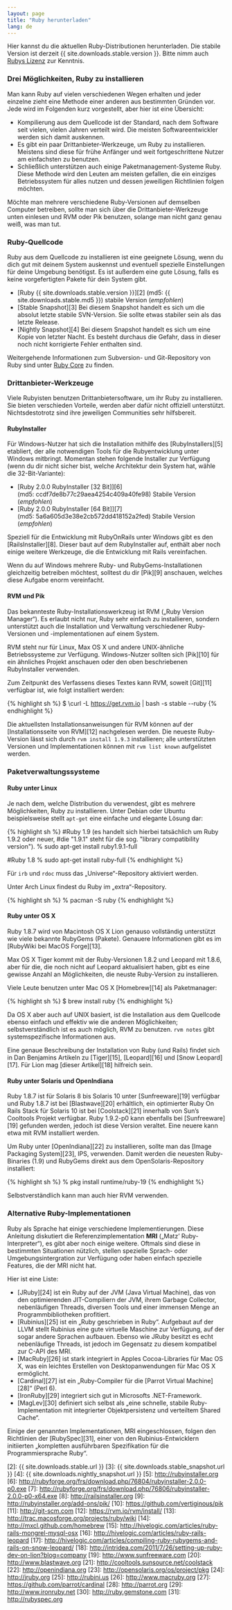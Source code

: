 ```yaml
---
layout: page
title: "Ruby herunterladen"
lang: de
---
```


Hier kannst du die aktuellen Ruby-Distributionen herunterladen. Die
stabile Version ist derzeit {{ site.downloads.stable.version }}.
Bitte nimm auch [Rubys Lizenz][1] zur Kenntnis.

### Drei Möglichkeiten, Ruby zu installieren

Man kann Ruby auf vielen verschiedenen Wegen erhalten und jeder einzelne
zieht eine Methode einer anderen aus bestimmten Gründen vor. Jede wird
im Folgenden kurz vorgestellt, aber hier ist eine Übersicht:

* Kompilierung aus dem Quellcode ist der Standard, nach dem Software
  seit vielen, vielen Jahren verteilt wird. Die meisten
  Softwareentwickler werden sich damit auskennen.
* Es gibt ein paar Drittanbieter-Werkzeuge, um Ruby zu installieren.
  Meistens sind diese für frühe Anfänger und weit fortgeschrittene
  Nutzer am einfachsten zu benutzen.
* Schließlich unterstützen auch einige Paketmanagement-Systeme Ruby.
  Diese Methode wird den Leuten am meisten gefallen, die ein einziges
  Betriebssystem für alles nutzen und dessen jeweiligen Richtlinien
  folgen möchten.

Möchte man mehrere verschiedene Ruby-Versionen auf demselben Computer
betreiben, sollte man sich über die Drittanbieter-Werkzeuge unten
einlesen und RVM oder Pik benutzen, solange man nicht ganz genau weiß,
was man tut.

### Ruby-Quellcode

Ruby aus dem Quellcode zu installieren ist eine geeignete Lösung, wenn
du dich gut mit deinem System auskennst und eventuell spezielle
Einstellungen für deine Umgebung benötigst. Es ist außerdem eine gute
Lösung, falls es keine vorgefertigten Pakete für dein System gibt.

* [Ruby {{ site.downloads.stable.version }}][2]
  (md5:&nbsp;{{ site.downloads.stable.md5 }}) stabile Version (*empfohlen*)
* [Stable Snapshot][3] Bei diesem Snapshot handelt es sich um die
  absolut letzte stabile SVN-Version. Sie sollte etwas stabiler sein als
  das letzte Release.
* [Nightly Snapshot][4] Bei diesem Snapshot handelt es sich um eine
  Kopie von letzter Nacht. Es besteht durchaus die Gefahr, dass in
  dieser noch nicht korrigierte Fehler enthalten sind.

Weitergehende Informationen zum Subversion- und Git-Repository von Ruby
sind unter [Ruby Core](/en/community/ruby-core/) zu finden.

### Drittanbieter-Werkzeuge

Viele Rubyisten benutzen Drittanbietersoftware, um ihr Ruby zu
installieren. Sie bieten verschieden Vorteile, werden aber dafür nicht
offiziell unterstützt. Nichtsdestotrotz sind ihre jeweiligen Communities
sehr hilfsbereit.

#### RubyInstaller

Für Windows-Nutzer hat sich die Installation mithilfe des
[RubyInstallers][5] etabliert, der alle notwendigen Tools für die
Rubyentwicklung unter Windows mitbringt. Momentan stehen folgende
Installer zur Verfügung (wenn du dir nicht sicher bist, welche
Architektur dein System hat, wähle die 32-Bit-Variante):

* [Ruby 2.0.0 RubyInstaller \[32 Bit\]][6]
  (md5:&nbsp;ccdf7de8b77c29aea4254c409a40fe98) Stabile Version (*empfohlen*)
* [Ruby 2.0.0 RubyInstaller \[64 Bit\]][7]
  (md5:&nbsp;5a6a605d3e38e2cb572dd418152a2fed) Stabile Version (*empfohlen*)

Speziell für die Entwicklung mit RubyOnRails unter Windows gibt es den
[RailsInstaller][8]. Dieser baut auf dem RubyInstaller auf, enthält aber
noch einige weitere Werkzeuge, die die Entwicklung mit Rails
vereinfachen.

Wenn du auf Windows mehrere Ruby- und RubyGems-Installationen
gleichzeitig betreiben möchtest, solltest du dir [Pik][9] anschauen,
welches diese Aufgabe enorm vereinfacht.

#### RVM und Pik

Das bekannteste Ruby-Installationswerkzeug ist RVM („Ruby Version
Manager“). Es erlaubt nicht nur, Ruby sehr einfach zu installieren,
sondern unterstützt auch die Installation und Verwaltung verschiedener
Ruby-Versionen und -implementationen auf einem System.

RVM steht nur für Linux, Max OS X und andere UNIX-ähnliche
Betriebssysteme zur Verfügung. Windows-Nutzer sollten sich [Pik][10] für
ein ähnliches Projekt anschauen oder den oben beschriebenen
RubyInstaller verwenden.

Zum Zeitpunkt des Verfassens dieses Textes kann RVM, soweit [Git][11]
verfügbar ist, wie folgt installiert werden:

{% highlight sh %}
$ \curl -L https://get.rvm.io | bash -s stable --ruby
{% endhighlight %}

Die aktuellsten Installationsanweisungen für RVM können auf der
[Installationsseite von RVM][12] nachgelesen werden. Die neueste
Ruby-Version lässt sich durch `rvm install 1.9.3` installieren; alle
unterstützten Versionen und Implementationen können mit `rvm list known`
aufgelistet werden.

### Paketverwaltungssysteme

#### Ruby unter Linux

Je nach dem, welche Distribution du verwendest, gibt es mehrere
Möglichkeiten, Ruby zu installieren. Unter Debian oder Ubuntu
beispielsweise stellt `apt-get` eine einfache und elegante Lösung dar:

{% highlight sh %}
#Ruby 1.9 (es handelt sich hierbei tatsächlich um Ruby 1.9.2 oder neuer,
#die "1.9.1" steht für die sog. "library compatibility version").
% sudo apt-get install ruby1.9.1-full

#Ruby 1.8
% sudo apt-get install ruby-full
{% endhighlight %}

Für `irb` und `rdoc` muss das „Universe“-Repository aktiviert werden.

Unter Arch Linux findest du Ruby im „extra“-Repository.

{% highlight sh %}
% pacman -S ruby
{% endhighlight %}

#### Ruby unter OS X

Ruby 1.8.7 wird von Macintosh OS X Lion genauso vollständig unterstützt
wie viele bekannte RubyGems (Pakete). Genauere Informationen gibt es im
[RubyWiki bei MacOS Forge][13].

Max OS X Tiger kommt mit der Ruby-Versionen 1.8.2 und Leopard mit 1.8.6,
aber für die, die noch nicht auf Leopard aktualisiert haben, gibt es
eine gewisse Anzahl an Möglichkeiten, die neuste Ruby-Version zu
installieren.

Viele Leute benutzen unter Mac OS X [Homebrew][14] als Paketmanager:

{% highlight sh %}
$ brew install ruby
{% endhighlight %}

Da OS X aber auch auf UNIX basiert, ist die Installation aus dem
Quellcode ebenso einfach und effektiv wie die anderen Möglichkeiten;
selbstverständlich ist es auch möglich, RVM zu benutzen. `rvm notes`
gibt systemspezifische Informationen aus.

Eine genaue Beschreibung der Installation von Ruby (und Rails) findet
sich in Dan Benjamins Artikeln zu [Tiger][15], [Leopard][16] und [Snow
Leopard][17]. Für Lion mag [dieser Artikel][18] hilfreich sein.

#### Ruby unter Solaris und OpenIndiana

Ruby 1.8.7 ist für Solaris 8 bis Solaris 10 unter [Sunfreeware][19]
verfügbar und Ruby 1.8.7 ist bei [Blastwave][20] erhältlich, ein
optimierter Ruby On Rails Stack für Solaris 10 ist bei [Coolstack][21]
innerhalb von Sun’s Cooltools Projekt verfügbar. Ruby 1.9.2-p0 kann
ebenfalls bei [Sunfreeware][19] gefunden werden, jedoch ist diese
Version veraltet. Eine neuere kann etwa mit RVM installiert werden.

Um Ruby unter [OpenIndiana][22] zu installieren, sollte man das [Image
Packaging System][23], IPS, verwenden. Damit werden die neuesten
Ruby-Binaries (1.9) und RubyGems direkt aus dem OpenSolaris-Repository
installiert:

{% highlight sh %}
% pkg install runtime/ruby-19
{% endhighlight %}

Selbstverständlich kann man auch hier RVM verwenden.

### Alternative Ruby-Implementationen

Ruby als Sprache hat einige verschiedene Implementierungen. Diese
Anleitung diskutiert die Referenzimplementation **MRI** („Matz’
Ruby-Interpreter“), es gibt aber noch einige weitere. Oftmals sind diese
in bestimmten Situationen nützlich, stellen spezielle Sprach- oder
Umgebungsintergration zur Verfügung oder haben einfach spezielle
Features, die der MRI nicht hat.

Hier ist eine Liste:

* [JRuby][24] ist ein Ruby auf der JVM (Java Virtual Machine), das von
  den optimierenden JIT-Compiliern der JVM, ihrem Garbage Collector,
  nebenläufigen Threads, diversen Tools und einer immensen Menge an
  Programmbibliotheken profitiert.
* [Rubinius][25] ist ein „Ruby geschrieben in Ruby“. Aufgebaut auf der
  LLVM stellt Rubinius eine gute virtuelle Maschine zur Verfügung, auf
  der sogar andere Sprachen aufbauen. Ebenso wie JRuby besitzt es echt
  nebenläufige Threads, ist jedoch im Gegensatz zu diesem kompatibel zur
  C-API des MRI.
* [MacRuby][26] ist stark integriert in Apples Cocoa-Libraries für Mac
  OS X, was ein leichtes Erstellen von Desktopanwendungen für Mac OS X
  ermöglicht.
* [Cardinal][27] ist ein „Ruby-Compiler für die [Parrot Virtual
  Machine][28]“ (Perl 6).
* [IronRuby][29] integriert sich gut in Microsofts .NET-Framework.
* [MagLev][30] definiert sich selbst als „eine schnelle, stabile
  Ruby-Implementation mit integrierter Objektpersistenz und verteiltem
  Shared Cache“.

Einige der genannten Implementationen, MRI eingeschlossen, folgen den
Richtlinien der [RubySpec][31], einer von den Rubinius-Entwicklern
initiierten „kompletten ausführbaren Spezifikation für die
Programmiersprache Ruby“.



[1]: /de/about/license.txt
[2]: {{ site.downloads.stable.url }}
[3]: {{ site.downloads.stable_snapshot.url }}
[4]: {{ site.downloads.nightly_snapshot.url }}
[5]: http://rubyinstaller.org
[6]: http://rubyforge.org/frs/download.php/76804/rubyinstaller-2.0.0-p0.exe
[7]: http://rubyforge.org/frs/download.php/76806/rubyinstaller-2.0.0-p0-x64.exe
[8]: http://railsinstaller.org
[9]: http://rubyinstaller.org/add-ons/pik/
[10]: https://github.com/vertiginous/pik
[11]: http://git-scm.com
[12]: https://rvm.io/rvm/install/
[13]: http://trac.macosforge.org/projects/ruby/wiki
[14]: http://mxcl.github.com/homebrew
[15]: http://hivelogic.com/articles/ruby-rails-mongrel-mysql-osx
[16]: http://hivelogic.com/articles/ruby-rails-leopard
[17]: http://hivelogic.com/articles/compiling-ruby-rubygems-and-rails-on-snow-leopard/
[18]: http://intridea.com/2011/7/26/setting-up-ruby-dev-on-lion?blog=company
[19]: http://www.sunfreeware.com
[20]: http://www.blastwave.org
[21]: http://cooltools.sunsource.net/coolstack
[22]: http://openindiana.org
[23]: http://opensolaris.org/os/project/pkg
[24]: http://jruby.org
[25]: http://rubini.us
[26]: http://www.macruby.org
[27]: https://github.com/parrot/cardinal
[28]: http://parrot.org
[29]: http://www.ironruby.net
[30]: http://ruby.gemstone.com
[31]: http://rubyspec.org
